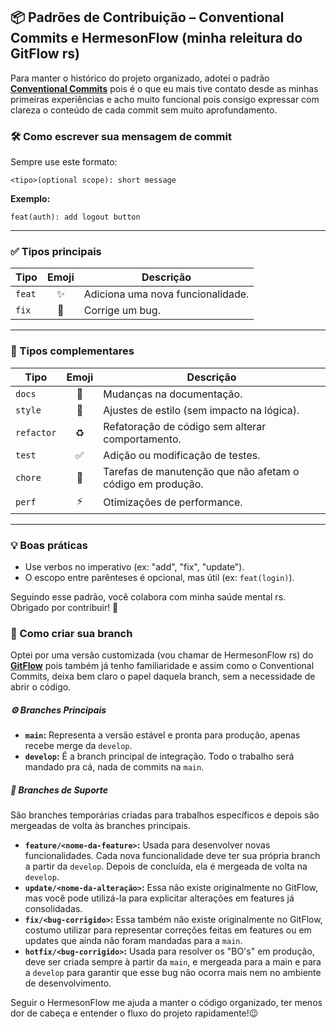 ## 📦 Padrões de Contribuição – Conventional Commits e HermesonFlow (minha releitura do GitFlow rs)

Para manter o histórico do projeto organizado, adotei o padrão [**Conventional Commits**](https://www.conventionalcommits.org/) pois é o que eu mais tive contato desde as minhas primeiras experiências e acho muito funcional pois consigo expressar com clareza o conteúdo de cada commit sem muito aprofundamento.

### 🛠️ Como escrever sua mensagem de commit

Sempre use este formato:

```
<tipo>(optional scope): short message
```

**Exemplo:**

```
feat(auth): add logout button
```

---

### ✅ Tipos principais

| Tipo              | Emoji | Descrição                                                                                                      |
| ----------------- | :---: | -------------------------------------------------------------------------------------------------------------- |
| `feat`            |   ✨   | Adiciona uma nova funcionalidade.                                                                              |
| `fix`             |   🐛  | Corrige um bug.                                                                         

---

### 🔧 Tipos complementares

| Tipo       | Emoji | Descrição                                                  |
| ---------- | :---: | ---------------------------------------------------------- |
| `docs`     |   📝  | Mudanças na documentação.                                  |
| `style`    |   💄  | Ajustes de estilo (sem impacto na lógica).                 |
| `refactor` |   ♻️  | Refatoração de código sem alterar comportamento.           |
| `test`     |   ✅   | Adição ou modificação de testes.                           |
| `chore`    |   🧹  | Tarefas de manutenção que não afetam o código em produção. |
| `perf`     |   ⚡️  | Otimizações de performance.                                |

---

### 💡 Boas práticas

* Use verbos no imperativo (ex: "add", "fix", "update").
* O escopo entre parênteses é opcional, mas útil (ex: `feat(login)`).

Seguindo esse padrão, você colabora com minha saúde mental rs. Obrigado por contribuir! 🚀

### 🌳 Como criar sua branch

Optei por uma versão customizada (vou chamar de HermesonFlow rs) do [**GitFlow**](https://www.atlassian.com/git/tutorials/comparing-workflows/gitflow-workflow) pois também já tenho familiaridade e assim como o Conventional Commits, deixa bem claro o papel daquela branch, sem a necessidade de abrir o código.

##### ⚙️ Branches Principais

* **`main`:** Representa a versão estável e pronta para produção, apenas recebe merge da `develop`.
* **`develop`:** É a branch principal de integração. Todo o trabalho será mandado pra cá, nada de commits na `main`.

##### 🌿 Branches de Suporte

São branches temporárias criadas para trabalhos específicos e depois são mergeadas de volta às branches principais.

* **`feature/<nome-da-feature>`:** Usada para desenvolver novas funcionalidades. Cada nova funcionalidade deve ter sua própria branch a partir da `develop`. Depois de concluída, ela é mergeada de volta na `develop`.
* **`update/<nome-da-alteração>`:** Essa não existe originalmente no GitFlow, mas você pode utilizá-la para explicitar alterações em features já consolidadas.
* **`fix/<bug-corrigido>`:** Essa também não existe originalmente no GitFlow, costumo utilizar para representar correções feitas em features ou em updates que ainda não foram mandadas para a `main`.
* **`hotfix/<bug-corrigido>`:** Usada para resolver os "BO's" em produção, deve ser criada sempre à partir da `main`, e mergeada para a main e para a `develop` para garantir que esse bug não ocorra mais nem no ambiente de desenvolvimento.

Seguir o HermesonFlow me ajuda a manter o código organizado, ter menos dor de cabeça e entender o fluxo do projeto rapidamente!😉
